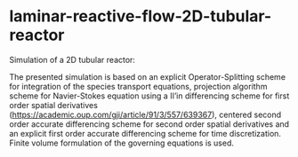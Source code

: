 # laminar-reactive-flow-2D-tubular-reactor

Simulation of a 2D tubular reactor:

The presented simulation is based on an explicit Operator-Splitting scheme for integration of the species transport equations, projection algorithm scheme for
Navier-Stokes equation using a II’in differencing scheme for first order spatial derivatives (https://academic.oup.com/gji/article/91/3/557/639367),
centered second order accurate  differencing scheme for second order spatial derivatives and an explicit first order accurate differencing scheme for time discretization. 
Finite volume formulation of the governing equations is used.
